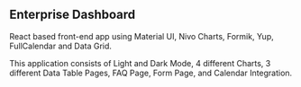 ##  Enterprise Dashboard

React based front-end app using Material UI, Nivo Charts, Formik, Yup, FullCalendar and Data Grid.

This application consists of Light and Dark Mode, 4 different Charts, 3 different Data Table Pages, FAQ Page, Form Page, and Calendar Integration.